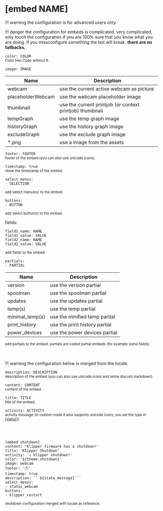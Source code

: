 # [embed NAME]

!!! warning
    the configuration is for advanced users only.

!!! danger
    the configuration for embeds is complicated. very complicated, only touch the configuration if you are 100% sure that you know what you are doing. if you missconfigure something the bot will break. **there are no fallbacks.**

`color: COLOR`  
<small>Color Hex Code without #.</small>

`image: IMAGE`

| Name              | Description                                              |
|-------------------|----------------------------------------------------------|
| webcam            | use the current active webcam as picture                 |
| placeholderWebcam | use the webcam placeholder image                         |
| thumbnail         | use the current printjob (or context printjob) thumbnail |
| tempGraph         | use the temp graph image                                 |
| historyGraph      | use the history graph image                              |
| excludeGraph      | use the exclude graph image                              |
| *.png             | use a image from the assets                              |

`footer: FOOTER`  
<small>footer of the embed (you can also use unicode icons).</small>

`timestamp: true`  
<small>show the timestamp of the embed.</small>

```console
select_menus: 
- SELECTION
```
<small>add select menu(es) to the embed.</small>

```console
buttons: 
- BUTTON
```
<small>add select button(s) to the embed.</small>

fields:
```console
field1_name: NAME
field1_value: VALUE
field2_name: NAME
field2_value: VALUE
```
<small>add fields to the embed.</small>

```console
partials: 
- PARTIAL
```

| Name            | Description                   |
|-----------------|-------------------------------|
| version         | use the version partial       |
| spoolman        | use the spoolman partial      |
| updates         | use the updates partial       |
| temp(s)         | use the temp partial          |
| minimal_temp(s) | use the minified temp partial |
| print_history   | use the print history partial |
| power_devices   | use the power devices partial |  

<small>add partials to the embed. partials are coded partial embeds (for example some fields).</small>  
<br><br>  

!!! warning
    the configuration below is merged from the locale.

`description: DESCRIPTION`  
<small>description of the embed (you can also use unicode icons and some discord markdown).</small>

`content: CONTENT`  
<small>content of the embed.</small>

`title: TITLE`  
<small>title of the embed.</small>

`activity: ACTIVITY`  
<small>activity message (in custom mode it also supports unicode icons, you set the type in [[status]](/mooncord/sites/Configuration/Advanced/Embed/status/)).</small>

<br><br>
```console
[embed shutdown]
content: 'Klipper firmware has a shutdown!'
title: 'Klipper Shutdown'
activity: '⚠️ klipper shutdown!'
color: '${theme.shutdown}'
image: webcam
footer: '🕑'
timestamp: true
description: ```${state_message}```
select_menus:
- status_webcam
buttons:
- klipper_restart
```
<small>shutdown configuration merged with locale as reference.</small>